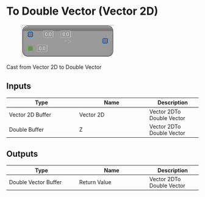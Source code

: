 # To Double Vector (Vector 2D)

<div align="left" data-full-width="false">

<figure><img src="To_Double_Vector_(Vector_2D).png" alt=""><figcaption></figcaption></figure>

</div>

Cast from Vector 2D to Double Vector

## Inputs

<table>
<thead><tr><th width="170">Type</th><th width="170">Name</th><th>Description</th></tr></thead>
<tbody>
<tr><td>Vector 2D Buffer</td><td>Vector 2D</td><td>Vector 2DTo Double Vector</td></tr>
<tr><td>Double Buffer</td><td>Z</td><td>Vector 2DTo Double Vector</td></tr>
</tbody>
</table>

## Outputs

<table>
<thead><tr><th width="170">Type</th><th width="170">Name</th><th>Description</th></tr></thead>
<tbody>
<tr><td>Double Vector Buffer</td><td>Return Value</td><td>Vector 2DTo Double Vector</td></tr>
</tbody>
</table>